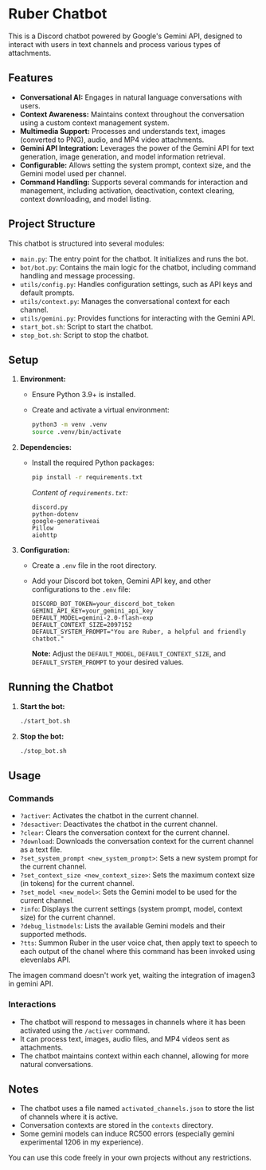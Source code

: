 # Ruber Chatbot

This is a Discord chatbot powered by Google's Gemini API, designed to interact with users in text channels and process various types of attachments.

## Features

*   **Conversational AI:** Engages in natural language conversations with users.
*   **Context Awareness:** Maintains context throughout the conversation using a custom context management system.
*   **Multimedia Support:** Processes and understands text, images (converted to PNG), audio, and MP4 video attachments.
*   **Gemini API Integration:** Leverages the power of the Gemini API for text generation, image generation, and model information retrieval.
*   **Configurable:** Allows setting the system prompt, context size, and the Gemini model used per channel.
*   **Command Handling:** Supports several commands for interaction and management, including activation, deactivation, context clearing, context downloading, and model listing.

## Project Structure

This chatbot is structured into several modules:

*   `main.py`: The entry point for the chatbot. It initializes and runs the bot.
*   `bot/bot.py`: Contains the main logic for the chatbot, including command handling and message processing.
*   `utils/config.py`: Handles configuration settings, such as API keys and default prompts.
*   `utils/context.py`: Manages the conversational context for each channel.
*   `utils/gemini.py`: Provides functions for interacting with the Gemini API.
*   `start_bot.sh`: Script to start the chatbot.
*   `stop_bot.sh`: Script to stop the chatbot.

## Setup

1. **Environment:**
    *   Ensure Python 3.9+ is installed.
    *   Create and activate a virtual environment:

        ```bash
        python3 -m venv .venv
        source .venv/bin/activate
        ```

2. **Dependencies:**
    *   Install the required Python packages:

        ```bash
        pip install -r requirements.txt
        ```
        *Content of `requirements.txt`:*
        ```text
        discord.py
        python-dotenv
        google-generativeai
        Pillow
        aiohttp
        ```

3. **Configuration:**
    *   Create a `.env` file in the root directory.
    *   Add your Discord bot token, Gemini API key, and other configurations to the `.env` file:

        ```
        DISCORD_BOT_TOKEN=your_discord_bot_token
        GEMINI_API_KEY=your_gemini_api_key
        DEFAULT_MODEL=gemini-2.0-flash-exp
        DEFAULT_CONTEXT_SIZE=2097152
        DEFAULT_SYSTEM_PROMPT="You are Ruber, a helpful and friendly chatbot."
        ```
        **Note:** Adjust the `DEFAULT_MODEL`, `DEFAULT_CONTEXT_SIZE`, and `DEFAULT_SYSTEM_PROMPT` to your desired values.

## Running the Chatbot

1. **Start the bot:**

    ```bash
    ./start_bot.sh
    ```

2. **Stop the bot:**

    ```bash
    ./stop_bot.sh
    ```

## Usage

### Commands

*   `?activer`: Activates the chatbot in the current channel.
*   `?desactiver`: Deactivates the chatbot in the current channel.
*   `?clear`: Clears the conversation context for the current channel.
*   `?download`: Downloads the conversation context for the current channel as a text file.
*   `?set_system_prompt <new_system_prompt>`: Sets a new system prompt for the current channel.
*   `?set_context_size <new_context_size>`: Sets the maximum context size (in tokens) for the current channel.
*   `?set_model <new_model>`: Sets the Gemini model to be used for the current channel.
*   `?info`: Displays the current settings (system prompt, model, context size) for the current channel.
*   `?debug_listmodels`: Lists the available Gemini models and their supported methods.
*   `?tts`: Summon Ruber in the user voice chat, then apply text to speech to each output of the chanel where this command has been invoked using elevenlabs API.

The imagen command doesn't work yet, waiting the integration of imagen3 in gemini API.

### Interactions

*   The chatbot will respond to messages in channels where it has been activated using the `/activer` command.
*   It can process text, images, audio files, and MP4 videos sent as attachments.
*   The chatbot maintains context within each channel, allowing for more natural conversations.

## Notes

*   The chatbot uses a file named `activated_channels.json` to store the list of channels where it is active.
*   Conversation contexts are stored in the `contexts` directory.
*   Some gemini models can induce RC500 errors (especially gemini experimental 1206 in my experience).

You can use this code freely in your own projects without any restrictions.